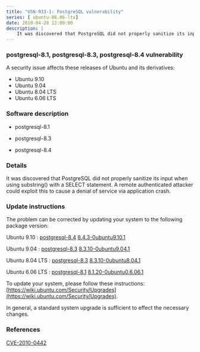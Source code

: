 ```yaml
---
title: "USN-933-1: PostgreSQL vulnerability"
series: [ ubuntu-06.06-lts]
date: 2010-04-28 12:00:00
description: |
    It was discovered that PostgreSQL did not properly sanitize its input when using substring() with a SELECT statement. A remote authenticated attacker could exploit this to cause a denial of service via application crash. 
--- 
```

 
### postgresql-8.1, postgresql-8.3, postgresql-8.4 vulnerability

A security issue affects these releases of Ubuntu and its derivatives:

* Ubuntu 9.10
* Ubuntu 9.04
* Ubuntu 8.04 LTS
* Ubuntu 6.06 LTS

### Software description

* postgresql-8.1 

* postgresql-8.3 

* postgresql-8.4 

### Details

It was discovered that PostgreSQL did not properly sanitize its input when using substring() with a SELECT statement. A remote authenticated attacker could exploit this to cause a denial of service via application crash. 

### Update instructions

The problem can be corrected by updating your system to the following package version:

Ubuntu 9.10
 : [postgresql-8.4](https://launchpad.net/ubuntu/+source/postgresql-8.4) <span> [8.4.3-0ubuntu9.10.1](https://launchpad.net/ubuntu/+source/postgresql-8.4/8.4.3-0ubuntu9.10.1) </span> 

Ubuntu 9.04
 : [postgresql-8.3](https://launchpad.net/ubuntu/+source/postgresql-8.3) <span> [8.3.10-0ubuntu9.04.1](https://launchpad.net/ubuntu/+source/postgresql-8.3/8.3.10-0ubuntu9.04.1) </span> 

Ubuntu 8.04 LTS
 : [postgresql-8.3](https://launchpad.net/ubuntu/+source/postgresql-8.3) <span> [8.3.10-0ubuntu8.04.1](https://launchpad.net/ubuntu/+source/postgresql-8.3/8.3.10-0ubuntu8.04.1) </span> 

Ubuntu 6.06 LTS
 : [postgresql-8.1](https://launchpad.net/ubuntu/+source/postgresql-8.1) <span> [8.1.20-0ubuntu0.6.06.1](https://launchpad.net/ubuntu/+source/postgresql-8.1/8.1.20-0ubuntu0.6.06.1) </span> 

To update your system, please follow these instructions: [https://wiki.ubuntu.com/Security/Upgrades](https://wiki.ubuntu.com/Security/Upgrades).

In general, a standard system upgrade is sufficient to effect the necessary changes. 

### References

 [CVE-2010-0442](http://people.ubuntu.com/~ubuntu-security/cve/CVE-2010-0442)
 
